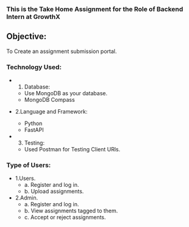 ### This is the Take Home Assignment for the Role of Backend Intern at GrowthX

## Objective:
To Create an assignment submission portal.

### Technology Used:
- 1. Database:
  - Use MongoDB as your database.
  - MongoDB Compass

- 2.Language and Framework:
  - Python
  - FastAPI

- 3. Testing:
  - Used Postman for Testing Client URls.

### Type of Users:
   - 1.Users.
      - a. Register and log in.
      - b. Upload assignments.
   - 2.Admin.
      - a. Register and log in.
      - b. View assignments tagged to them.
      - c. Accept or reject assignments.
